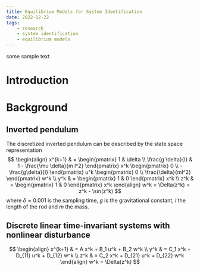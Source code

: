 ```yaml
---
title: Equilibrium Models for System Identification
date: 2022-12-22
tags:
    - research
    - system identification
    - equilibrium models
---
```


some sample text

# Introduction

# Background

## Inverted pendulum
The discretized inverted pendulum can be described by the state space representation
$$
\begin{align} 
    x^{k+1} & = 
    \begin{pmatrix}
        1 & \delta \\
        \frac{g \delta}{l} & 1 - \frac{\mu \delta}{m l^2}
    \end{pmatrix}
    x^k
    \begin{pmatrix}
        0 \\
        -\frac{g\delta}{l}
    \end{pmatrix}
    u^k
    \begin{pmatrix}
        0 \\
        \frac{\delta}{ml^2}
    \end{pmatrix}
    w^k \\
    y^k & = 
    \begin{pmatrix}
        1 & 0
    \end{pmatrix} x^k \\
    z^k & = 
    \begin{pmatrix}
        1 & 0
    \end{pmatrix}
    x^k
\end{align}
w^k = \Delta(z^k) = z^k - \sin(z^k)
$$
where $\delta = 0.001$ is the sampling time, $g$ is the gravitational constant, $l$ the length of the rod and $m$ the mass.
## Discrete linear time-invariant systems with nonlinear disturbance

$$
    \begin{align}
        x^{k+1} & = A x^k + B_1 u^k + B_2 w^k \\
        y^k & = C_1 x^k + D_{11} u^k + D_{12} w^k \\
        z^k & = C_2 x^k + D_{21} u^k + D_{22} w^k
    \end{align}
    w^k = \Delta(z^k)
$$
